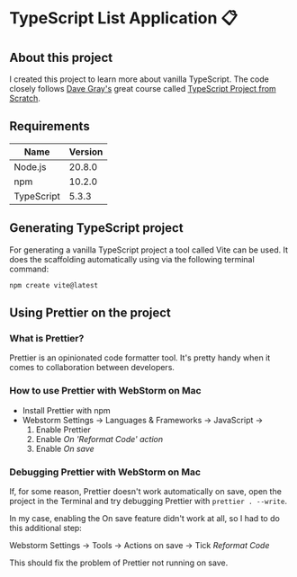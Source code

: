 # TypeScript List Application 📋

## About this project

I created this project to learn more about vanilla TypeScript. The code closely follows
[Dave Gray's](https://github.com/gitdagray) great course called
[TypeScript Project from Scratch](https://youtu.be/61v23Ce5SXA?si=_E8w379ge7it0jLx).

## Requirements

| Name       | Version |
|------------|---------|
| Node.js    | 20.8.0  |
| npm        | 10.2.0  |
| TypeScript | 5.3.3   |

## Generating TypeScript project

For generating a vanilla TypeScript project a tool called Vite can be used. It does the
scaffolding automatically using via the following terminal command:

```shell
npm create vite@latest
```

## Using Prettier on the project

### What is Prettier?

Prettier is an opinionated code formatter tool. It's pretty handy when it comes to
collaboration between developers.

### How to use Prettier with WebStorm on Mac

* Install Prettier with npm
* Webstorm Settings → Languages & Frameworks → JavaScript →
    1. Enable Prettier
    2. Enable _On 'Reformat Code' action_
    3. Enable _On save_

### Debugging Prettier with WebStorm on Mac

If, for some reason, Prettier doesn't work automatically on save, open the project in the Terminal and
try debugging Prettier with `prettier . --write`.

In my case, enabling the On save feature didn't work at all,
so I had to do this additional step:

Webstorm Settings → Tools → Actions on save → Tick _Reformat Code_

This should fix the problem of Prettier not running on save.
